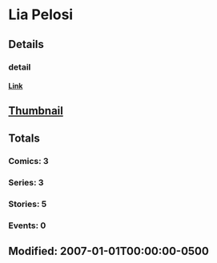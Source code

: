 # Lia  Pelosi 
## Details
### detail
#### [Link](http://marvel.com/comics/creators/1955/lia_pelosi?utm_campaign=apiRef&utm_source=225578a89fc76f3d20fbffda5d17a88d)
## [Thumbnail](http://i.annihil.us/u/prod/marvel/i/mg/b/40/image_not_available.jpg)
## Totals
### Comics: 3
### Series: 3
### Stories: 5
### Events: 0
## Modified: 2007-01-01T00:00:00-0500